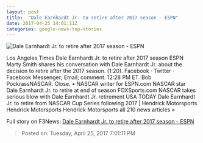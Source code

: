 ```yaml
---
layout: post
title:  "Dale Earnhardt Jr. to retire after 2017 season - ESPN"
date: 2017-04-25 14:01:11Z
categories: google-news-top-stories
---
```


![Dale Earnhardt Jr. to retire after 2017 season - ESPN](http://a3.espncdn.com/combiner/i?img=%2Fphoto%2F2017%2F0304%2Fr187053_1296x729_16%2D9.jpg)

Los Angeles Times Dale Earnhardt Jr. to retire after 2017 season ESPN Marty Smith shares his conversation with Dale Earnhardt Jr. about the decision to retire after the 2017 season. (1:20). Facebook · Twitter · Facebook Messenger; Email; comment. 12:28 PM ET. Bob PockrassNASCAR. Close. • NASCAR writer for ESPN.com NASCAR star Dale Earnhardt Jr. to retire at end of season FOXSports.com NASCAR takes serious blow with Dale Earnhardt Jr. retirement USA TODAY Dale Earnhardt Jr. to retire from NASCAR Cup Series following 2017 | Hendrick Motorsports Hendrick Motorsports Hendrick Motorsports all 210 news articles »


Full story on F3News: [Dale Earnhardt Jr. to retire after 2017 season - ESPN](http://www.f3nws.com/n/FnjsfB)

> Posted on: Tuesday, April 25, 2017 7:01:11 PM
